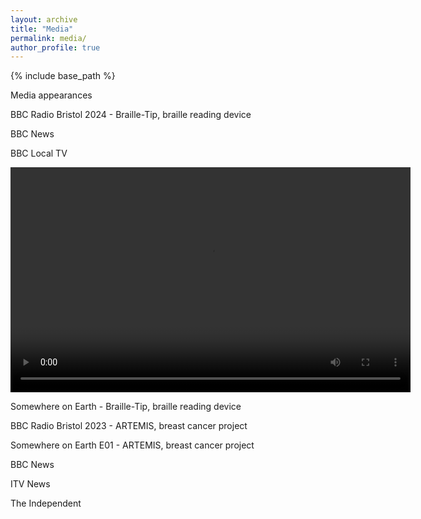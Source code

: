 ```yaml
---
layout: archive
title: "Media"
permalink: media/
author_profile: true
---
```


{% include base_path %}

Media appearances


BBC Radio Bristol 2024 - Braille-Tip, braille reading device

BBC News

BBC Local TV

<video width="640" height="360" controls>
  <source src="/files/BBC_Points_West_Braille-Tip.mp4" type="video/mp4">
  Your browser does not support the video tag.
</video>

Somewhere on Earth - Braille-Tip, braille reading device



BBC Radio Bristol 2023 - ARTEMIS, breast cancer project

Somewhere on Earth E01 - ARTEMIS, breast cancer project

BBC News

ITV News

The Independent
